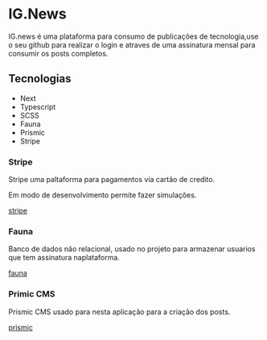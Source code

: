 # IG.News

<p>IG.news é uma plataforma para consumo de publicações de tecnologia,use o seu github para realizar o login e atraves de uma assinatura mensal para consumir os posts completos.</p>


## Tecnologias
<ul>
  <li>Next</li>
  <li>Typescript</li>
  <li>SCSS</li>
  <li>Fauna</li>
  <li>Prismic</li>
  <li>Stripe</li>
</ul>

### Stripe
<p>
Stripe uma paltaforma para pagamentos via cartão de credito. 

Em modo de desenvolvimento permite fazer simulações.
</p>
<a href="https://stripe.com/br" blank="_target">stripe</a>


### Fauna
<p>
  Banco de dados não relacional, usado no projeto para armazenar usuarios que tem assinatura naplataforma.
</p>
<a href="https://fauna.com/" blank="_target">fauna</a>

### Primic CMS
<p>
  Prismic CMS usado para nesta aplicação para a criação dos posts.
</p>
<a href="https://prismic.io/" blank="_target">prismic</a>

